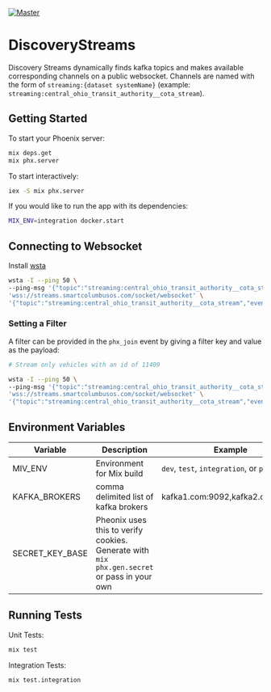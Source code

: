 [![Master](https://travis-ci.org/smartcitiesdata/discovery_streams.svg?branch=master)](https://travis-ci.org/smartcitiesdata/discovery_streams)

# DiscoveryStreams

Discovery Streams dynamically finds kafka topics and makes available corresponding channels on a public websocket.
Channels are named with the form of `streaming:{dataset systemName}` (example: `streaming:central_ohio_transit_authority__cota_stream`).

## Getting Started

To start your Phoenix server:

```bash
mix deps.get
mix phx.server
```

To start interactively:

```bash
iex -S mix phx.server
```

If you would like to run the app with its dependencies:
```bash
MIX_ENV=integration docker.start
```

## Connecting to Websocket

Install [wsta](https://github.com/esphen/wsta)

```bash
wsta -I --ping 50 \
--ping-msg '{"topic":"streaming:central_ohio_transit_authority__cota_stream","event":"heartbeat","payload":{},"ref":"1"}' \
'wss://streams.smartcolumbusos.com/socket/websocket' \
'{"topic":"streaming:central_ohio_transit_authority__cota_stream","event":"phx_join","payload":{},"ref":"1"}'
```

### Setting a Filter
A filter can be provided in the `phx_join` event by giving a filter key and value as the payload:

```bash
# Stream only vehicles with an id of 11409

wsta -I --ping 50 \
--ping-msg '{"topic":"streaming:central_ohio_transit_authority__cota_stream","event":"heartbeat","payload":{},"ref":"1"}' \
'wss://streams.smartcolumbusos.com/socket/websocket' \
'{"topic":"streaming:central_ohio_transit_authority__cota_stream","event":"phx_join","payload":{"vehicle.vehicle.id":"11409"},"ref":"1"}'
```

## Environment Variables

| Variable | Description | Example |
| -------- | ----------- | ------- |
| MIV_ENV | Environment for Mix build | `dev`, `test`, `integration`, or `prod` |
| KAFKA_BROKERS | comma delimited list of kafka brokers | kafka1.com:9092,kafka2.com:9092 |
| SECRET_KEY_BASE | Pheonix uses this to verify cookies. Generate with `mix phx.gen.secret` or pass in your own | |


## Running Tests

Unit Tests:
```bash
mix test
```

Integration Tests:
```bash
mix test.integration
```
